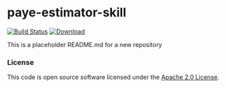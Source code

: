 
# paye-estimator-skill

[![Build Status](https://travis-ci.org/hmrc/paye-estimator-skill.svg?branch=master)](https://travis-ci.org/hmrc/paye-estimator-skill) [ ![Download](https://api.bintray.com/packages/hmrc/releases/paye-estimator-skill/images/download.svg) ](https://bintray.com/hmrc/releases/paye-estimator-skill/_latestVersion)

This is a placeholder README.md for a new repository

### License

This code is open source software licensed under the [Apache 2.0 License]("http://www.apache.org/licenses/LICENSE-2.0.html").
    